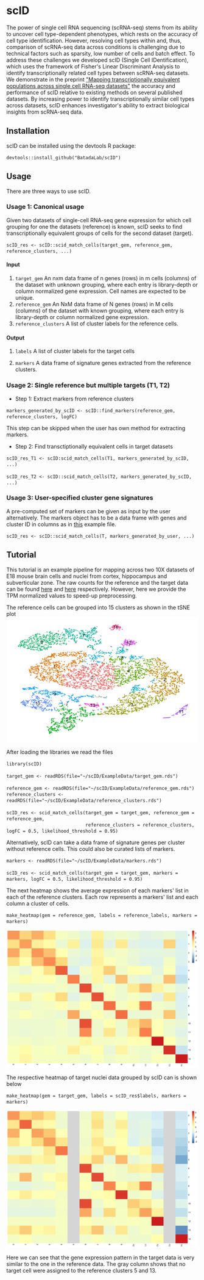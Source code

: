 # scID

The power of single cell RNA sequencing (scRNA-seq) stems from its ability to uncover cell type-dependent phenotypes, which rests on the accuracy of cell type identification. However, resolving cell types within and, thus, comparison of scRNA-seq data across conditions is challenging due to technical factors such as sparsity, low number of cells and batch effect. To address these challenges we developed scID (Single Cell IDentification), which uses the framework of Fisher's Linear Discriminant Analysis to identify transcriptionally related cell types between scRNA-seq datasets. We demonstrate in the preprint ["Mapping transcriptionally equivalent populations across single cell RNA-seq datasets"](https://www.biorxiv.org/content/10.1101/470203v1) the accuracy and performance of scID relative to existing methods on several published datasets. By increasing power to identify transcriptionally similar cell types across datasets, scID enhances investigator's ability to extract biological insights from scRNA-seq data.

## Installation
scID can be installed using the devtools R package:
```
devtools::install_github("BatadaLab/scID")
```

## Usage

There are three ways to use scID. 

### Usage 1: Canonical usage
Given two datasets of single-cell RNA-seq gene expression for which cell grouping for one the datasets (reference) is known, scID seeks to find transcriptionally equivalent groups of cells for the second dataset (target).
```
scID_res <- scID::scid_match_cells(target_gem, reference_gem, reference_clusters, ...)
```

#### Input
1. ```target_gem``` An nxm data frame of n genes (rows) in m cells (columns) of the dataset with unknown grouping, where each entry is library-depth or column normalized gene expression. Cell names are expected to be unique.
2. ```reference_gem``` An NxM data frame of N genes (rows) in M cells (columns) of the dataset with known grouping, where each entry is library-depth or column normalized gene expression. 
3. ```reference_clusters``` A list of cluster labels for the reference cells.

#### Output
1. ```labels``` A list of cluster labels for the target cells

2. ```markers``` A data frame of signature genes extracted from the reference clusters.

### Usage 2: Single reference but multiple targets (T1, T2)

* Step 1: Extract markers from reference clusters
```
markers_generated_by_scID <- scID::find_markers(reference_gem, reference_clusters, logFC)
```
This step can be skipped when the user has own method for extracting markers. 

* Step 2: Find transctiptionally equivalent cells in target datasets
```
scID_res_T1 <- scID:scid_match_cells(T1, markers_generated_by_scID, ...)

scID_res_T2 <- scID::scid_match_cells(T2, markers_generated_by_scID, ...)
```
### Usage 3: User-specified cluster gene signatures
A pre-computed set of markers can be given as input by the user alternatively. The markers object has to be a data frame with genes and cluster ID in columns as in [this](https://github.com/BatadaLab/scID/blob/master/ExampleData/markers.rds) example file.
```
scID_res <- scID::scid_match_cells(T, markers_generated_by_user, ...)
```


## Tutorial
This tutorial is an example pipeline for mapping across two 10X datasets of E18 mouse brain cells and nuclei from cortex, hippocampus and subverticular zone. The raw counts for the reference and the target data can be found [here](https://support.10xgenomics.com/single-cell-gene-expression/datasets/2.1.0/neuron_9k) and [here](https://support.10xgenomics.com/single-cell-gene-expression/datasets/2.1.0/nuclei_900) respectively. However, here we provide the TPM normalized values to speed-up preprocessing.

The reference cells can be grouped into 15 clusters as shown in the tSNE plot
![](https://github.com/BatadaLab/scID/blob/master/ExampleData/figures/Reference_tSNE.png)


After loading the libraries we read the files
```
library(scID)

target_gem <- readRDS(file="~/scID/ExampleData/target_gem.rds")

reference_gem <- readRDS(file="~/scID/ExampleData/reference_gem.rds")
reference_clusters <- readRDS(file="~/scID/ExampleData/reference_clusters.rds")

scID_res <- scid_match_cells(target_gem = target_gem, reference_gem = reference_gem, 
                             reference_clusters = reference_clusters, logFC = 0.5, likelihood_threshold = 0.95)
```

Alternatively, scID can take a data frame of signature genes per cluster without reference cells. This could also be curated lists of markers. 
```
markers <- readRDS(file="~/scID/ExampleData/markers.rds")

scID_res <- scid_match_cells(target_gem = target_gem, markers = markers, logFC = 0.5, likelihood_threshold = 0.95)
```

The next heatmap shows the average expression of each markers' list in each of the reference clusters. Each row represents a markers' list and each column a cluster of cells.
```
make_heatmap(gem = reference_gem, labels = reference_labels, markers = markers)
```
![](https://github.com/BatadaLab/scID/blob/master/ExampleData/figures/Reference_heatmap.png)

The respective heatmap of target nuclei data grouped by scID can is shown below
```
make_heatmap(gem = target_gem, labels = scID_res$labels, markers = markers)
```
![](https://github.com/BatadaLab/scID/blob/master/ExampleData/figures/Target_heatmap.png)

Here we can see that the gene expression pattern in the target data is very similar to the one in the reference data. The gray column shows that no target cell were assigned to the reference clusters 5 and 13.




